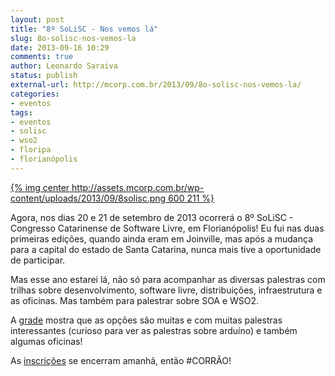 ```yaml
---
layout: post
title: "8º SoLiSC - Nos vemos lá"
slug: 8o-solisc-nos-vemos-la
date: 2013-09-16 10:29
comments: true
author: Leonardo Saraiva
status: publish
external-url: http://mcorp.com.br/2013/09/8o-solisc-nos-vemos-la/
categories:
- eventos
tags:
- eventos
- solisc
- wso2
- floripa
- florianópolis
---
```


[{% img center http://assets.mcorp.com.br/wp-content/uploads/2013/09/8solisc.png 600 211 %}](http://www.solisc.org.br/)

Agora, nos dias 20 e 21 de setembro de 2013 ocorrerá o 8º SoLiSC - Congresso Catarinense de Software Livre, em Florianópolis! Eu fui nas duas primeiras edições, quando ainda eram em Joinville, mas após a mudança para a capital do estado de Santa Catarina, nunca mais tive a oportunidade de participar.

Mas esse ano estarei lá, não só para acompanhar as diversas palestras com trilhas sobre desenvolvimento, software livre, distribuições, infraestrutura e as oficinas. Mas também para palestrar sobre SOA e WSO2.

A [grade](http://solisc.org.br/grade.htm) mostra que as opções são muitas e com muitas palestras interessantes (curioso para ver as palestras sobre arduíno) e também algumas oficinas!

As [inscrições](https://eventioz.com.br/e/8-solisc-congresso-catarinense-de-software-livre/) se encerram amanhã, então #CORRÃO!